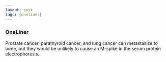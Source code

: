 ```yaml
---
layout: post
tags: [oneliner]
---
```



### OneLiner

Prostate cancer, parathyroid cancer, and lung cancer can metastasize to bone, but they would be unlikely to cause an M-spike in the serum protein electrophoresis.
